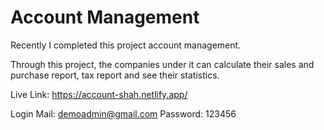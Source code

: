 # Account Management

Recently I completed this project account management.

Through this project, the companies under it can calculate their sales and purchase report, tax report and see their statistics.

Live Link: https://account-shah.netlify.app/

Login Mail: demoadmin@gmail.com
Password: 123456

